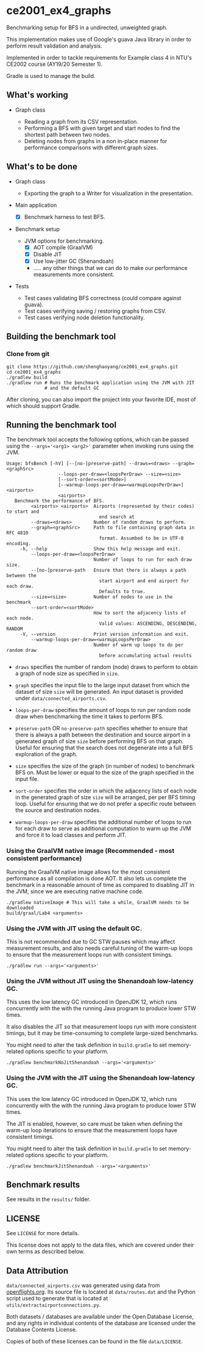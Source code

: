 # ce2001_ex4_graphs

Benchmarking setup for BFS in a undirected, unweighted graph.

This implementation makes use of Google's guava Java library in order to
perform result validation and analysis.

Implemented in order to tackle requirements for Example class 4 in NTU's 
CE2002 course (AY19/20 Semester 1).

Gradle is used to manage the build.

## What's working

- Graph class

    - Reading a graph from its CSV representation.
    - Performing a BFS with given target and start nodes to find the
      shortest path between two nodes.
    - Deleting nodes from graphs in a non in-place manner for performance
      comparisons with different graph sizes.

## What's to be done

- Graph class
    - Exporting the graph to a Writer for visualization in the presentation.

- Main application
    - [x] Benchmark harness to test BFS.

- Benchmark setup
    - JVM options for benchmarking.
        - [x] AOT compile (GraalVM)
        - [x] Disable JIT
        - [x] Use low-jitter GC (Shenandoah)
        - ..... any other things that we can do to make our performance
          measurements more consistent.

- Tests
    - Test cases validating BFS correctness (could compare against guava).
    - Test cases verifying saving / restoring graphs from CSV.
    - Test cases verifying node deletion functionality.

## Building the benchmark tool

### Clone from git

```
git clone https://github.com/shenghaoyang/ce2001_ex4_graphs.git
cd ce2001_ex4_graphs
./gradlew build
./gradlew run # Runs the benchmark application using the JVM with JIT 
              # and the default GC
```

After cloning, you can also import the project into your favorite IDE,
most of which should support Gradle.

## Running the benchmark tool

The benchmark tool accepts the following options, which can be passed
using the `--args='<arg1> <arg2>'` parameter when invoking runs
using the JVM.

```
Usage: bfsBench [-hV] [--[no-]preserve-path] --draws=<draws> --graph=<graphSrc>
                   --loops-per-draw=<loopsPerDraw> --size=<size>
                   [--sort-order=<sortMode>]
                   [--warmup-loops-per-draw=<warmupLoopsPerDraw>] <airports>
                   <airports>
   Benchmark the performance of BFS.
         <airports> <airports>  Airports (represented by their codes) to start and
                                  end search at
         --draws=<draws>        Number of random draws to perform.
         --graph=<graphSrc>     Path to file containing graph data in RFC 4810
                                  format. Assumbed to be in UTF-8 encoding.
     -h, --help                 Show this help message and exit.
         --loops-per-draw=<loopsPerDraw>
                                Number of loops to run for each draw size.
         --[no-]preserve-path   Ensure that there is always a path between the
                                  start airport and end airport for each draw.
                                  Defaults to true.
         --size=<size>          Number of nodes to use in the benchmark
         --sort-order=<sortMode>
                                How to sort the adjacency lists of each node.
                                  Valid values: ASCENDING, DESCENDING, RANDOM
     -V, --version              Print version information and exit.
         --warmup-loops-per-draw=<warmupLoopsPerDraw>
                                Number of warm up loops to do per random draw
                                  before accumulating actual results
```

- `draws` specifies the number of random (node) draws to perform to obtain
  a graph of node size as specified in `size`.

- `graph` specifies the input file to the large input dataset from which
  the dataset of size `size` will be generated. An input dataset is
  provided under `data/connected_airports.csv`.

- `loops-per-draw` specifies the amount of loops to run per random node draw
  when benchmarking the time it takes to perform BFS.

- `preserve-path` OR `no-preserve-path` specifies whether to ensure that there
  is always a path between the destination and source airport in a generated
  graph of size `size` before performing BFS on that graph. Useful for ensuring
  that the search does not degenerate into a full BFS exploration of the graph.

- `size` specifies the size of the graph (in number of nodes) to benchmark 
  BFS on. Must be lower or equal to the size of the graph specified in the
  input file.
  
- `sort-order` specifies the order in which the adjacency lists of each node
  in the generated graph of size `size` will be arranged, per per BFS timing
  loop. Useful for ensuring that we do not prefer a specific route between
  the source and destination nodes.
  
- `warmup-loops-per-draw` specifies the additional number of loops to run 
  for each draw to serve as additional computation to warm up the JVM
  and force it to load classes and perform JIT.

### Using the GraalVM native image (Recommended - most consistent performance)

Running the GraalVM native image allows for the most consistent performance
as all compilation is done AOT. It also lets us complete the benchmark in
a reasonable amount of time as compared to disabling JIT in the JVM, since
we are executing native machine code.

```
./gradlew nativeImage # This will take a while, GraalVM needs to be downloaded
build/graal/Lab4 <arguments>
```

### Using the JVM with JIT using the default GC.

This is not recommended due to GC STW pauses which may affect measurement
results, and also needs careful tuning of the warm-up loops to ensure that
the measurement loops run with consistent timings. 

```
./gradlew run --args='<arguments>'
```

### Using the JVM without JIT using the Shenandoah low-latency GC.

This uses the low latency GC introduced in OpenJDK 12, which runs concurrently
with the with the running Java program to produce lower STW times.

It also disables the JIT so that measurement loops run with more consistent
timings, but it may be time-consuming to complete large-sized benchmarks.

You might need to alter the task definition in `build.gradle` to set 
memory-related options specific to your platform.

```
./gradlew benchmarkNoJitShenandoah --args='<arguments>'
```

### Using the JVM with the JIT using the Shenandoah low-latency GC.

This uses the low latency GC introduced in OpenJDK 12, which runs concurrently
with the with the running Java program to produce lower STW times.

The JIT is enabled, however, so care must be taken when defining the warm-up
loop iterations to ensure that the measurement loops have consistent timings.

You might need to alter the task definition in `build.gradle` to set 
memory-related options specific to your platform.

```
./gradlew benchmarkJitShenandoah --args='<arguments>'
``` 

## Benchmark results

See results in the `results/` folder.
  
## LICENSE

See `LICENSE` for more details.

This license does not apply to the data files, which are covered under
their own terms as described below.

## Data Attribution

`data/connected_airports.csv` was generated using data from 
[openflights.org](https://www.openflights.org). Its source file is located
at `data/routes.dat` and the Python script used to generate that is located
at `utils/extractairportconnections.py`.

Both datasets / databases are available under the Open Database License,
and any rights in individual contents of the database are licensed under 
the Database Contents License.

Copies of both of these licenses can be found in the file `data/LICENSE`.

